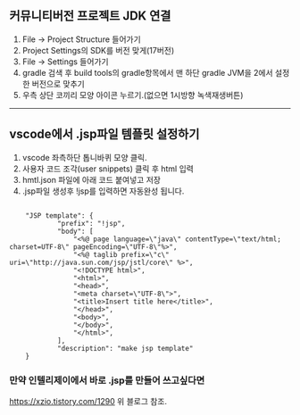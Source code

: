 ## 커뮤니티버전 프로젝트 JDK 연결
1. File -> Project Structure 들어가기
2. Project Settings의 SDK를 버전 맞게(17버전)
3. File -> Settings 들어가기
4. gradle 검색 후 build tools의 gradle항목에서
    맨 하단 gradle JVM을 2에서 설정한 버전으로 맞추기
5. 우측 상단 코끼리 모양 아이콘 누르기.(없으면 1시방향 녹색재생버튼)
---
## vscode에서 .jsp파일 템플릿 설정하기
1. vscode 좌측하단 톱니바퀴 모양 클릭.
2. 사용자 코드 조각(user snippets) 클릭 후 html 입력
3. hmtl.json 파일에 아래 코드 붙여넣고 저장
4. .jsp파일 생성후 !jsp를 입력하면 자동완성 됩니다.
```agsl

    "JSP template": {
	    	"prefix": "!jsp",
		    "body": [
			    "<%@ page language=\"java\" contentType=\"text/html; charset=UTF-8\" pageEncoding=\"UTF-8\"%>",
			    "<%@ taglib prefix=\"c\" uri=\"http://java.sun.com/jsp/jstl/core\" %>",
			    "<!DOCTYPE html>",
			    "<html>",
			    "<head>",
			    "<meta charset=\"UTF-8\">",
			    "<title>Insert title here</title>",
			    "</head>",
			    "<body>",
			    "</body>",
			    "</html>",
		    ],
		    "description": "make jsp template"
	}
```

### 만약 인텔리제이에서 바로 .jsp를 만들어 쓰고싶다면
https://xzio.tistory.com/1290
위 블로그 참조.